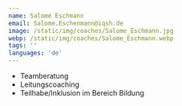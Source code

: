 ```yaml
---
name: Salomé Eschmann
email: Salome.Eschenmann@iqsh.de
image: /static/img/coaches/Salome_Eschmann.jpg
webp: /static/img/coaches/Salome_Eschmann.webp
tags: ''
languages: 'de'
---
```


<ul><li>Teamberatung</li><li>Leitungscoaching</li><li>Teilhabe/Inklusion im Bereich Bildung</li></ul>